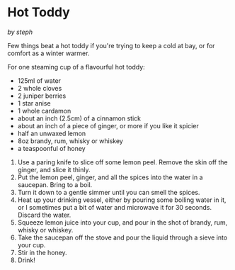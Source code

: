 # Hot Toddy
_by steph_

Few things beat a hot toddy if you're trying to keep a cold at bay, or for comfort as a winter warmer. 

For one steaming cup of a flavourful hot toddy:

* 125ml of water
* 2 whole cloves
* 2 juniper berries
* 1 star anise
* 1 whole cardamon
* about an inch (2.5cm) of a cinnamon stick
* about an inch of a piece of ginger, or more if you like it spicier
* half an unwaxed lemon
* 8oz brandy, rum, whisky or whiskey
* a teaspoonful of honey

1. Use a paring knife to slice off some lemon peel. Remove the skin off the ginger, and slice it thinly. 
2. Put the lemon peel, ginger, and all the spices into the water in a saucepan. Bring to a boil. 
3. Turn it down to a gentle simmer until you can smell the spices.
4. Heat up your drinking vessel, either by pouring some boiling water in it, or I sometimes put a bit of water and microwave it for 30 seconds. Discard the water. 
5. Squeeze lemon juice into your cup, and pour in the shot of brandy, rum, whisky or whiskey. 
6. Take the saucepan off the stove and pour the liquid through a sieve into your cup. 
7. Stir in the honey.
8. Drink!
